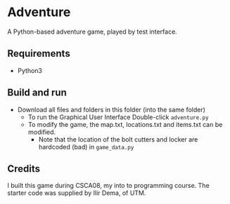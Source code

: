 # Adventure
A Python-based adventure game, played by test interface.

## Requirements

- Python3

## Build  and run

- Download all files and folders in this folder (into the same folder)
    - To run the Graphical User Interface Double-click `adventure.py`
    - To modify the game, the map.txt, locations.txt and items.txt can be modified.
      - Note that the location of the bolt cutters and locker are hardcoded (bad) in `game_data.py`

## Credits
I built this game during CSCA08, my into to programming course. The starter code was supplied by Ilir Dema, of UTM.